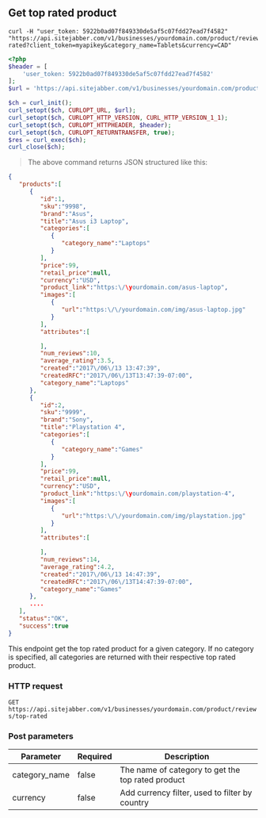 ## Get top rated product

```shell
curl -H "user_token: 5922b0ad07f849330de5af5c07fdd27ead7f4582" "https://api.sitejabber.com/v1/businesses/yourdomain.com/product/reviews/top-rated?client_token=myapikey&category_name=Tablets&currency=CAD"
```

```php
<?php
$header = [
	'user_token: 5922b0ad07f849330de5af5c07fdd27ead7f4582'
];
$url = 'https://api.sitejabber.com/v1/businesses/yourdomain.com/product/reviews/top-rated?client_token=myapikey&category_name=Tablets&currency=CAD';

$ch = curl_init();
curl_setopt($ch, CURLOPT_URL, $url);
curl_setopt($ch, CURLOPT_HTTP_VERSION, CURL_HTTP_VERSION_1_1);
curl_setopt($ch, CURLOPT_HTTPHEADER, $header);
curl_setopt($ch, CURLOPT_RETURNTRANSFER, true);
$res = curl_exec($ch);
curl_close($ch);
```

> The above command returns JSON structured like this:

```json
{  
   "products":[  
      {
         "id":1,
         "sku":"9998",
         "brand":"Asus",
         "title":"Asus i3 Laptop",
         "categories":[  
            {  
               "category_name":"Laptops"
            }
         ],
         "price":99,
         "retail_price":null,
         "currency":"USD",
         "product_link":"https:\/\yourdomain.com/asus-laptop",
         "images":[  
            {  
               "url":"https:\/\/yourdomain.com/img/asus-laptop.jpg"
            }
         ],
         "attributes":[  

         ],
         "num_reviews":10,
         "average_rating":3.5,
         "created":"2017\/06\/13 13:47:39",
         "createdRFC":"2017\/06\/13T13:47:39-07:00",
         "category_name":"Laptops"
      },
      {  
         "id":2,
         "sku":"9999",
         "brand":"Sony",
         "title":"Playstation 4",
         "categories":[  
            {  
               "category_name":"Games"
            }
         ],
         "price":99,
         "retail_price":null,
         "currency":"USD",
         "product_link":"https:\/\yourdomain.com/playstation-4",
         "images":[  
            {  
               "url":"https:\/\/yourdomain.com/img/playstation.jpg"
            }
         ],
         "attributes":[  

         ],
         "num_reviews":14,
         "average_rating":4.2,
         "created":"2017\/06\/13 14:47:39",
         "createdRFC":"2017\/06\/13T14:47:39-07:00",
         "category_name":"Games"
      },
      ....
   ],
   "status":"OK",
   "success":true
}
```

This endpoint get the top rated product for a given category. If no category is specified, all categories are returned with their respective top rated product.

### HTTP request

`GET https://api.sitejabber.com/v1/businesses/yourdomain.com/product/reviews/top-rated`

### Post parameters

Parameter | Required | Description
--------- | ------- | -----------
category_name | false | The name of category to get the top rated product
currency | false | Add currency filter, used to filter by country
